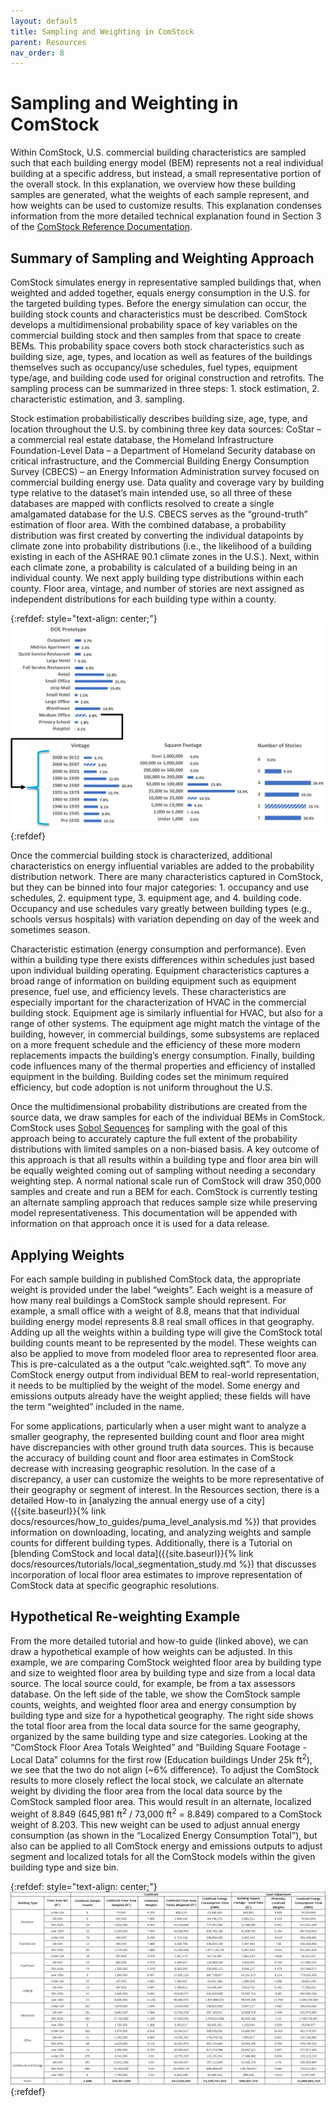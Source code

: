 ```yaml
---
layout: default
title: Sampling and Weighting in ComStock
parent: Resources
nav_order: 8
---
```


# Sampling and Weighting in ComStock

Within ComStock, U.S. commercial building characteristics are sampled such that each building energy model (BEM) represents not a real individual building at a specific address, but instead, a small representative portion of the overall stock. In this explanation, we overview how these building samples are generated, what the weights of each sample represent, and how weights can be used to customize results. This explanation condenses information from the more detailed technical explanation found in Section 3 of the [ComStock Reference Documentation](https://www.nrel.gov/docs/fy23osti/83819.pdf).

## Summary of Sampling and Weighting Approach

ComStock simulates energy in representative sampled buildings that, when weighted and added together, equals energy consumption in the U.S. for the targeted building types. Before the energy simulation can occur, the building stock counts and characteristics must be described. ComStock develops a multidimensional probability space of key variables on the commercial building stock and then samples from that space to create BEMs. This probability space covers both stock characteristics such as building size, age, types, and location as well as features of the buildings themselves such as occupancy/use schedules, fuel types, equipment type/age, and building code used for original construction and retrofits. The sampling process can be summarized in three steps: 1. stock estimation, 2. characteristic estimation, and 3. sampling.

Stock estimation probabilistically describes building size, age, type, and location throughout the U.S. by combining three key data sources: CoStar – a commercial real estate database, the Homeland Infrastructure Foundation-Level Data – a Department of Homeland Security database on critical infrastructure, and the Commercial Building Energy Consumption Survey (CBECS) – an Energy Information Administration survey focused on commercial building energy use. Data quality and coverage vary by building type relative to the dataset’s main intended use, so all three of these databases are mapped with conflicts resolved to create a single amalgamated database for the U.S. CBECS serves as the “ground-truth” estimation of floor area. With the combined database, a probability distribution was first created by converting the individual datapoints by climate zone into probability distributions (i.e., the likelihood of a building existing in each of the ASHRAE 90.1 climate zones in the U.S.). Next, within each climate zone, a probability is calculated of a building being in an individual county. We next apply building type distributions within each county. Floor area, vintage, and number of stories are next assigned as independent distributions for each building type within a county.

{:refdef: style="text-align: center;"}
![](../../../assets/images/sampling_and_weighting_flow_chart.png)
{:refdef}

Once the commercial building stock is characterized, additional characteristics on energy influential variables are added to the probability distribution network. There are many characteristics captured in ComStock, but they can be binned into four major categories: 1. occupancy and use schedules, 2. equipment type, 3. equipment age, and 4. building code. Occupancy and use schedules vary greatly between building types (e.g., schools versus hospitals) with variation depending on day of the week and sometimes season.

Characteristic estimation (energy consumption and performance). Even within a building type there exists differences within schedules just based upon individual building operating. Equipment characteristics captures a broad range of information on building equipment such as equipment presence, fuel use, and efficiency levels. These characteristics are especially important for the characterization of HVAC in the commercial building stock. Equipment age is similarly influential for HVAC, but also for a range of other systems. The equipment age might match the vintage of the building, however, in commercial buildings, some subsystems are replaced on a more frequent schedule and the efficiency of these more modern replacements impacts the building’s energy consumption. Finally, building code influences many of the thermal properties and efficiency of installed equipment in the building. Building codes set the minimum required efficiency, but code adoption is not uniform throughout the U.S.

Once the multidimensional probability distributions are created from the source data, we draw samples for each of the individual BEMs in ComStock. ComStock uses [Sobol Sequences](https://people.sc.fsu.edu/~jburkardt/py_src/sobol/sobol.html) for sampling with the goal of this approach being to accurately capture the full extent of the probability distributions with limited samples on a non-biased basis. A key outcome of this approach is that all results within a building type and floor area bin will be equally weighted coming out of sampling without needing a secondary weighting step. A normal national scale run of ComStock will draw 350,000 samples and create and run a BEM for each. ComStock is currently testing an alternate sampling approach that reduces sample size while preserving model representativeness. This documentation will be appended with information on that approach once it is used for a data release.

## Applying Weights

For each sample building in published ComStock data, the appropriate weight is provided under the label “weights”. Each weight is a measure of how many real buildings a ComStock sample should represent. For example, a small office with a weight of 8.8, means that that individual building energy model represents 8.8 real small offices in that geography. Adding up all the weights within a building type will give the ComStock total building counts meant to be represented by the model. These weights can also be applied to move from modeled floor area to represented floor area. This is pre-calculated as a the output “calc.weighted.sqft”. To move any ComStock energy output from individual BEM to real-world representation, it needs to be multiplied by the weight of the model. Some energy and emissions outputs already have the weight applied; these fields will have the term “weighted” included in the name.

For some applications, particularly when a user might want to analyze a smaller geography, the represented building count and floor area might have discrepancies with other ground truth data sources.  This is because the accuracy of building count and floor area estimates in ComStock decrease with increasing geographic resolution. In the case of a discrepancy, a user can customize the weights to be more representative of their geography or segment of interest. In the Resources section, there is a detailed How-to in [analyzing the annual energy use of a city]({{site.baseurl}}{% link docs/resources/how_to_guides/puma_level_analysis.md %}) that provides information on downloading, locating, and analyzing weights and sample counts for different building types.  Additionally, there is a Tutorial on [blending ComStock and local data]({{site.baseurl}}{% link docs/resources/tutorials/local_segmentation_study.md %}) that discusses incorporation of local floor area estimates to improve representation of ComStock data at specific geographic resolutions.

## Hypothetical Re-weighting Example

From the more detailed tutorial and how-to guide (linked above), we can draw a hypothetical example of how weights can be adjusted. In this example, we are comparing ComStock weighted floor area by building type and size to weighted floor area by building type and size from a local data source. The local source could, for example, be from a tax assessors database. On the left side of the table, we show the ComStock sample counts, weights, and weighted floor area and energy consumption by building type and size for a hypothetical geography. The right side shows the total floor area from the local data source for the same geography, organized by the same building type and size categories. Looking at the “ComStock Floor Area Totals Weighted” and “Building Square Footage - Local Data” columns for the first row (Education buildings Under 25k ft<sup>2</sup>), we see that the two do not align (~6% difference). To adjust the ComStock results to more closely reflect the local stock, we calculate an alternate weight by dividing the floor area from the local data source by the ComStock sampled floor area. This would result in an alternate, localized weight of 8.849 (645,981 ft<sup>2</sup> / 73,000 ft<sup>2</sup> = 8.849) compared to a ComStock weight of 8.203. This new weight can be used to adjust annual energy consumption (as shown in the “Localized Energy Consumption Total”), but also can be applied to all ComStock energy and emissions outputs to adjust segment and localized totals for all the ComStock models within the given building type and size bin.

{:refdef: style="text-align: center;"}
![](../../../assets/images/sampling_and_weighting_table.png)
{:refdef}